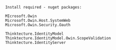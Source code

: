         Install required - nuget packages:

        MIcrosoft.Owin
        Microsoft.Owin.Host.SystemWeb
        Microsoft.Owin.Security.Oauth

        Thinktecture.IdentityModel
        Thinktecture.IdentityModel.Owin.ScopeValidation
        Thinktecture.IdentityServer
